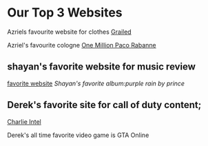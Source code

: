 # Our Top 3 Websites

Azriels favourite website for clothes
[Grailed](https://www.grailed.com/)


Azriel's favourite cologne
[One Million Paco Rabanne](https://www.fragrantica.com/perfume/Paco-Rabanne/1-Million-Lucky-48903.html)

## shayan's favorite website for music review

[favorite website](https://pitchfork.com/)
_Shayan's favorite album:purple rain by prince_

## Derek's favorite site for call of duty content;
[Charlie Intel](https://www.charlieintel.com/)

Derek's all time favorite video game is GTA Online

